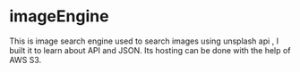 # imageEngine
This is image search engine used to search images using unsplash api , I built it to learn about API and JSON.
Its hosting can be done with the help of AWS S3.
